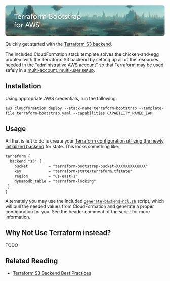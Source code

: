 <img src="docs/banner.jpg" alt="Terraform Bootstrap for AWS">

Quickly get started with the [Terraform S3 backend](https://developer.hashicorp.com/terraform/language/settings/backends/s3).

The included CloudFormation stack template solves the chicken-and-egg problem with the Terraform S3 backend by setting up all of the resources needed in the "administrative AWS account" so that Terraform may be used safely in a [multi-account, multi-user setup](https://developer.hashicorp.com/terraform/language/settings/backends/s3#multi-account-aws-architecture).

## Installation

Using appropriate AWS credentials, run the following:

```
aws cloudformation deploy --stack-name terraform-bootstrap --template-file terraform-bootstrap.yaml --capabilities CAPABILITY_NAMED_IAM
```

## Usage

All that is left to do is create your [Terraform configuration utilizing the newly initialized backend](https://developer.hashicorp.com/terraform/language/settings/backends/s3#configuration) for state. This looks something like:

```
terraform {
  backend "s3" {
    bucket         = "terraform-bootstrap-bucket-XXXXXXXXXXXXX"
    key            = "terraform-state/terraform.tfstate"
    region         = "us-east-1"
    dynamodb_table = "terraform-locking"
 }
}
```

Alternately you may use the included [`generate-backend-hcl.sh`](generate-backend-hcl.sh) script, which will pull the needed values from CloudFormation and generate a proper configuration for you. See the header comment of the script for more information.

## Why Not Use Terraform instead?

TODO

## Related Reading

- [Terraform S3 Backend Best Practices](https://technology.doximity.com/articles/terraform-s3-backend-best-practices)
